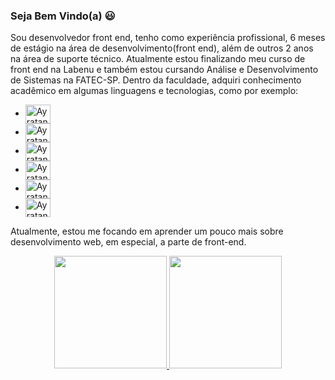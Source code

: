 ### Seja Bem Vindo(a) 😃

Sou desenvolvedor front end, tenho como experiência profissional, 6 meses de estágio na área de desenvolvimento(front end), além de outros 2 anos na área de suporte técnico.
Atualmente estou finalizando meu curso de front end na Labenu e também estou cursando Análise e Desenvolvimento de Sistemas na FATEC-SP.
Dentro da faculdade, adquiri conhecimento acadêmico em algumas linguagens e tecnologias, como por exemplo:
<div>
  <ul>
    <li><img align="center" alt="Ayratan-Css" height="30" width="40" src="https://cdn.jsdelivr.net/gh/devicons/devicon/icons/css3/css3-original-wordmark.svg"> </li>
    <li><img align="center" alt="Ayratan-Html" height="30" width="40" src="https://cdn.jsdelivr.net/gh/devicons/devicon/icons/html5/html5-original-wordmark.svg"> </li>
    <li><img align="center" alt="Ayratan-Js" height="30" width="40" src="https://cdn.jsdelivr.net/gh/devicons/devicon/icons/javascript/javascript-original.svg"> </li>
    <li><img align="center" alt="Ayratan-React" height="30" width="40" src="https://cdn.jsdelivr.net/gh/devicons/devicon/icons/react/react-original-wordmark.svg"> </li>
    <li><img align="center" alt="Ayratan-Python" height="30" width="40" src="https://cdn.jsdelivr.net/gh/devicons/devicon/icons/python/python-original-wordmark.svg"> </li>
    <li><img align="center" alt="Ayratan-Java" height="30" width="40" src="https://cdn.jsdelivr.net/gh/devicons/devicon/icons/java/java-original-wordmark.svg"> </li>  
   </ul>
</div>

Atualmente, estou me focando em aprender um pouco mais sobre desenvolvimento web, em especial, a parte de front-end.

<div align="center">
  <a href="https://github.com/Ayratan">
  <img height="180em" src="https://github-readme-stats.vercel.app/api?username=Ayratan&show_icons=true&theme=tokyonight&include_all_commits=true&count_private=true"/>
  <img height="180em" src="https://github-readme-stats.vercel.app/api/top-langs/?username=Ayratan&layout=compact&langs_count=7&theme=tokyonight"/>
</div>
